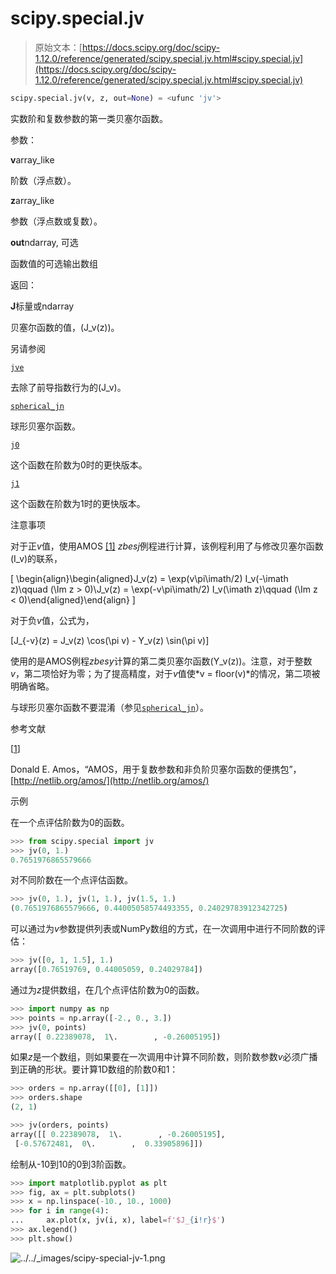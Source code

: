 # scipy.special.jv

> 原始文本：[https://docs.scipy.org/doc/scipy-1.12.0/reference/generated/scipy.special.jv.html#scipy.special.jv](https://docs.scipy.org/doc/scipy-1.12.0/reference/generated/scipy.special.jv.html#scipy.special.jv)

```py
scipy.special.jv(v, z, out=None) = <ufunc 'jv'>
```

实数阶和复数参数的第一类贝塞尔函数。

参数：

**v**array_like

阶数（浮点数）。

**z**array_like

参数（浮点数或复数）。

**out**ndarray, 可选

函数值的可选输出数组

返回：

**J**标量或ndarray

贝塞尔函数的值，\(J_v(z)\)。

另请参阅

[`jve`](scipy.special.jve.html#scipy.special.jve "scipy.special.jve")

去除了前导指数行为的\(J_v\)。

[`spherical_jn`](scipy.special.spherical_jn.html#scipy.special.spherical_jn "scipy.special.spherical_jn")

球形贝塞尔函数。

[`j0`](scipy.special.j0.html#scipy.special.j0 "scipy.special.j0")

这个函数在阶数为0时的更快版本。

[`j1`](scipy.special.j1.html#scipy.special.j1 "scipy.special.j1")

这个函数在阶数为1时的更快版本。

注意事项

对于正*v*值，使用AMOS [[1]](#r58d7d7948fa7-1) *zbesj*例程进行计算，该例程利用了与修改贝塞尔函数\(I_v\)的联系，

\[ \begin{align}\begin{aligned}J_v(z) = \exp(v\pi\imath/2) I_v(-\imath z)\qquad (\Im z > 0)\\J_v(z) = \exp(-v\pi\imath/2) I_v(\imath z)\qquad (\Im z < 0)\end{aligned}\end{align} \]

对于负*v*值，公式为，

\[J_{-v}(z) = J_v(z) \cos(\pi v) - Y_v(z) \sin(\pi v)\]

使用的是AMOS例程*zbesy*计算的第二类贝塞尔函数\(Y_v(z)\)。注意，对于整数*v*，第二项恰好为零；为了提高精度，对于*v*值使*v = floor(v)*的情况，第二项被明确省略。

与球形贝塞尔函数不要混淆（参见[`spherical_jn`](scipy.special.spherical_jn.html#scipy.special.spherical_jn "scipy.special.spherical_jn")）。

参考文献

[[1](#id1)]

Donald E. Amos，“AMOS，用于复数参数和非负阶贝塞尔函数的便携包”，[http://netlib.org/amos/](http://netlib.org/amos/)

示例

在一个点评估阶数为0的函数。

```py
>>> from scipy.special import jv
>>> jv(0, 1.)
0.7651976865579666 
```

对不同阶数在一个点评估函数。

```py
>>> jv(0, 1.), jv(1, 1.), jv(1.5, 1.)
(0.7651976865579666, 0.44005058574493355, 0.24029783912342725) 
```

可以通过为*v*参数提供列表或NumPy数组的方式，在一次调用中进行不同阶数的评估：

```py
>>> jv([0, 1, 1.5], 1.)
array([0.76519769, 0.44005059, 0.24029784]) 
```

通过为*z*提供数组，在几个点评估阶数为0的函数。

```py
>>> import numpy as np
>>> points = np.array([-2., 0., 3.])
>>> jv(0, points)
array([ 0.22389078,  1\.        , -0.26005195]) 
```

如果*z*是一个数组，则如果要在一次调用中计算不同阶数，则阶数参数*v*必须广播到正确的形状。要计算1D数组的阶数0和1：

```py
>>> orders = np.array([[0], [1]])
>>> orders.shape
(2, 1) 
```

```py
>>> jv(orders, points)
array([[ 0.22389078,  1\.        , -0.26005195],
 [-0.57672481,  0\.        ,  0.33905896]]) 
```

绘制从-10到10的0到3阶函数。

```py
>>> import matplotlib.pyplot as plt
>>> fig, ax = plt.subplots()
>>> x = np.linspace(-10., 10., 1000)
>>> for i in range(4):
...     ax.plot(x, jv(i, x), label=f'$J_{i!r}$')
>>> ax.legend()
>>> plt.show() 
```

![../../_images/scipy-special-jv-1.png](../Images/e03a432dbd5c5560fca2ea55bdfe1c65.png)
